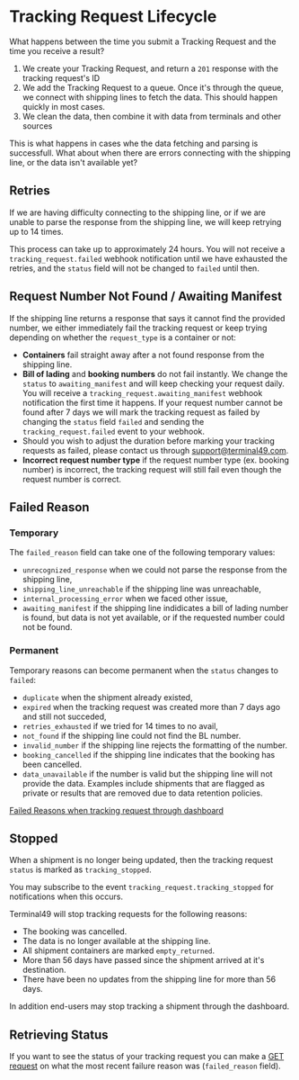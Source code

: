 # Tracking Request Lifecycle

What happens between the time you submit a Tracking Request and the time you receive a result?

1. We create your Tracking Request, and return a `201` response with the tracking request's ID
2. We add the Tracking Request to a queue. Once it's through the queue, we connect with shipping lines to fetch the data.  This should happen quickly in most cases.
3. We clean the data, then combine it with data from terminals and other sources

This is what happens in cases whe the data fetching and parsing is successfull.  What about when there are errors connecting with the shipping line, or the data isn't available yet?

## Retries

If we are having difficulty connecting to the shipping line, or if we are unable to parse the response from the shipping line, we will keep retrying up to 14 times.

This process can take up to approximately 24 hours. You will not receive a `tracking_request.failed` webhook notification until we have exhausted the retries, and the `status` field will not be changed to `failed` until then.

## Request Number Not Found / Awaiting Manifest

If the shipping line returns a response that says it cannot find the provided number, we either immediately fail the tracking request or keep trying depending on whether the `request_type` is a container or not:

 * **Containers** fail straight away after a not found response from the shipping line.
 * **Bill of lading** and **booking numbers** do not fail instantly. We change the `status` to `awaiting_manifest` and will keep checking your request daily. You will receive a `tracking_request.awaiting_manifest` webhook notification the first time it happens. If your request number cannot be found after 7 days we will mark the tracking request as failed by changing the `status` field `failed` and sending the `tracking_request.failed` event to your webhook.
 * Should you wish to adjust the duration before marking your tracking requests as failed, please contact us through support@terminal49.com.
 * **Incorrect request number type** if the request number type (ex. booking number) is incorrect, the tracking request will still fail even though the request number is correct.


## Failed Reason

### Temporary

The `failed_reason` field can take one of the following temporary values:

 * `unrecognized_response` when we could not parse the response from the shipping line,
 * `shipping_line_unreachable` if the shipping line was unreachable,
 * `internal_processing_error` when we faced other issue,
 * `awaiting_manifest` if the shipping line indidicates a bill of lading number is found, but data is not yet available, or if the requested number could not be found.

### Permanent

Temporary reasons can become permanent when the `status` changes to `failed`:

 * `duplicate` when the shipment already existed,
 * `expired` when the tracking request was created more than 7 days ago and still not succeded,
 * `retries_exhausted` if we tried for 14 times to no avail,
 * `not_found` if the shipping line could not find the BL number.
 * `invalid_number` if the shipping line rejects the formatting of the number.
 * `booking_cancelled` if the shipping line indicates that the booking has been cancelled.
 * `data_unavailable` if the number is valid but the shipping line will not provide the data. Examples include shipments that are flagged as private or results that are removed due to data retention policies.

[Failed Reasons when tracking request through dashboard](https://help.terminal49.com/en/articles/6116676-what-happens-after-i-add-a-shipment-to-terminal49-recently-added-shipments#h_ac9b93504f)

## Stopped

When a shipment is no longer being updated, then the tracking request `status` is marked as `tracking_stopped`.

You may subscribe to the event `tracking_request.tracking_stopped` for notifications when this occurs.

Terminal49 will stop tracking requests for the following reasons:

 * The booking was cancelled.
 * The data is no longer available at the shipping line.
 * All shipment containers are marked `empty_returned`.
 * More than 56 days have passed since the shipment arrived at it's destination.
 * There have been no updates from the shipping line for more than 56 days.

 In addition end-users may stop tracking a shipment through the dashboard.

## Retrieving Status

If you want to see the status of your tracking request you can make a [GET request](https://developers.terminal49.com/docs/api/docs/reference/terminal49/terminal49.v1.json/paths/~1tracking_requests~1%7Bid%7D/get) on what the most recent failure reason was (`failed_reason` field).
